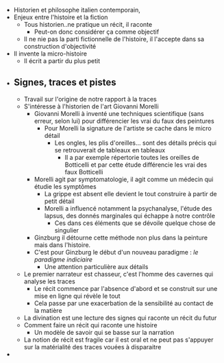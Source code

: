 - Historien et philosophe italien contemporain,
- Enjeux entre l'histoire et la fiction
	- Tous historien..ne pratique un récit, il raconte
		- Peut-on donc considérer ça comme objectif
	- Il ne nie pas la parti fictionnelle de l'histoire, il l'accepte dans sa construction d'objectivité
- Il invente la micro-histoire
	- Il écrit a partir du plus petit
- ## Signes, traces et pistes
	- Travail sur l'origine de notre rapport à la traces
	- S'intéresse à l'historien de l'art Giovanni Morelli
		- Giovanni Morelli à inventé une techniques scientifique (sans erreur, selon lui) pour différencier les vrai du faux des peintures
			- Pour Morelli la signature de l'artiste se cache dans le micro détail
				- Les ongles, les plis d'oreilles... sont des détails précis qui se retrouverait de tableaux en tableaux
					- Il a par exemple répertorie toutes les oreilles de Botticelli et par cette étude différencie les vrai des faux Botticelli
		- Morelli agit par symptomatologie, il agit comme un médecin qui étudie les symptômes
			- La grippe est absent elle devient le tout construire à partir de petit détail
			- Morelli a influencé notamment la psychanalyse, l'étude des lapsus, des donnés marginales qui échappe à notre contrôle
				- Ces dans ces éléments que se dévoile quelque chose de singulier
		- Ginzburg il détourne cette méthode non plus dans la peinture mais dans l'histoire.
		- C'est pour Ginzburg le début d'un nouveau paradigme : *le paradigme indiciaire*
			- Une attention particulière aux détails
	- Le premier narrateur est chasseur, c'est l'homme des cavernes qui analyse les traces
		- Le récit commence par l'absence d'abord et se construit sur une mise en ligne qui révèle le tout
		- Cela passe par une exacerbation de la sensibilité au contact de la matière
	- La divination est une lecture des signes qui raconte un récit du futur
	- Comment faire un récit qui raconte une histoire
		- Un modèle de savoir qui se basse sur la narration
	- La notion de récit est fragile car il est oral et ne peut pas s'appuyer sur la matérialité des traces vouées à disparaitre
-